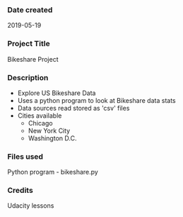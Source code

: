 ### Date created
2019-05-19

### Project Title
Bikeshare Project

### Description
- Explore US Bikeshare Data
- Uses a python program to look at Bikeshare data stats
- Data sources read stored as 'csv' files
- Cities available
  * Chicago 
  * New York City
  * Washington D.C.

### Files used
Python program - bikeshare.py

### Credits
Udacity lessons
